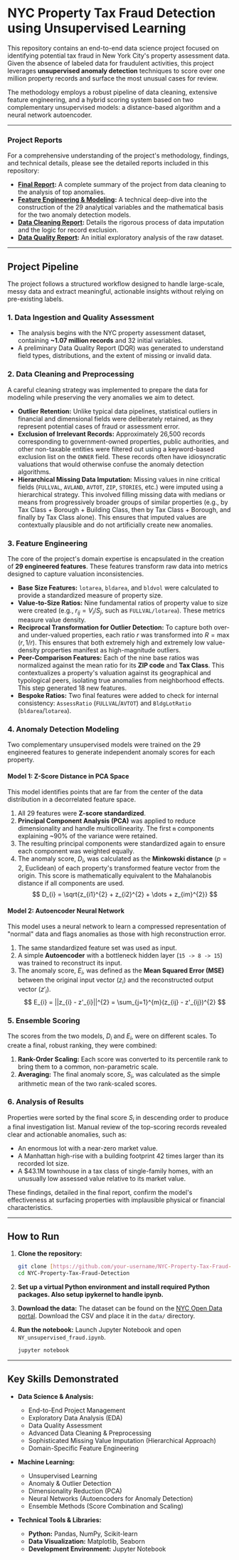 # NYC Property Tax Fraud Detection using Unsupervised Learning

This repository contains an end-to-end data science project focused on identifying potential tax fraud in New York City's property assessment data. Given the absence of labeled data for fraudulent activities, this project leverages **unsupervised anomaly detection** techniques to score over one million property records and surface the most unusual cases for review.

The methodology employs a robust pipeline of data cleaning, extensive feature engineering, and a hybrid scoring system based on two complementary unsupervised models: a distance-based algorithm and a neural network autoencoder.

---

### Project Reports

For a comprehensive understanding of the project's methodology, findings, and technical details, please see the detailed reports included in this repository:

* **[Final Report](./Final_Report.pdf):** A complete summary of the project from data cleaning to the analysis of top anomalies.
* **[Feature Engineering & Modeling](./Feature_Engineering_Unsupervised_Modeling.pdf):** A technical deep-dive into the construction of the 29 analytical variables and the mathematical basis for the two anomaly detection models.
* **[Data Cleaning Report](./Data_Cleaning.pdf):** Details the rigorous process of data imputation and the logic for record exclusion.
* **[Data Quality Report](./DQR.pdf):** An initial exploratory analysis of the raw dataset.

---

## Project Pipeline

The project follows a structured workflow designed to handle large-scale, messy data and extract meaningful, actionable insights without relying on pre-existing labels.

### 1. Data Ingestion and Quality Assessment
* The analysis begins with the NYC property assessment dataset, containing **~1.07 million records** and 32 initial variables.
* A preliminary Data Quality Report (DQR) was generated to understand field types, distributions, and the extent of missing or invalid data.

### 2. Data Cleaning and Preprocessing
A careful cleaning strategy was implemented to prepare the data for modeling while preserving the very anomalies we aim to detect.
* **Outlier Retention:** Unlike typical data pipelines, statistical outliers in financial and dimensional fields were deliberately retained, as they represent potential cases of fraud or assessment error.
* **Exclusion of Irrelevant Records:** Approximately 26,500 records corresponding to government-owned properties, public authorities, and other non-taxable entities were filtered out using a keyword-based exclusion list on the `OWNER` field. These records often have idiosyncratic valuations that would otherwise confuse the anomaly detection algorithms.
* **Hierarchical Missing Data Imputation:** Missing values in nine critical fields (`FULLVAL`, `AVLAND`, `AVTOT`, `ZIP`, `STORIES`, etc.) were imputed using a hierarchical strategy. This involved filling missing data with medians or means from progressively broader groups of similar properties (e.g., by Tax Class + Borough + Building Class, then by Tax Class + Borough, and finally by Tax Class alone). This ensures that imputed values are contextually plausible and do not artificially create new anomalies.

### 3. Feature Engineering
The core of the project's domain expertise is encapsulated in the creation of **29 engineered features**. These features transform raw data into metrics designed to capture valuation inconsistencies.
* **Base Size Features:** `lotarea`, `bldarea`, and `bldvol` were calculated to provide a standardized measure of property size.
* **Value-to-Size Ratios:** Nine fundamental ratios of property value to size were created (e.g., $r_{ij} = V_i / S_j$, such as `FULLVAL/lotarea`). These metrics measure value density.
* **Reciprocal Transformation for Outlier Detection:** To capture both over- and under-valued properties, each ratio $r$ was transformed into $R = \max(r, 1/r)$. This ensures that both extremely high and extremely low value-density properties manifest as high-magnitude outliers.
* **Peer-Comparison Features:** Each of the nine base ratios was normalized against the mean ratio for its **ZIP code** and **Tax Class**. This contextualizes a property's valuation against its geographical and typological peers, isolating true anomalies from neighborhood effects. This step generated 18 new features.
* **Bespoke Ratios:** Two final features were added to check for internal consistency: `AssessRatio` (`FULLVAL`/`AVTOT`) and `BldgLotRatio` (`bldarea`/`lotarea`).

### 4. Anomaly Detection Modeling
Two complementary unsupervised models were trained on the 29 engineered features to generate independent anomaly scores for each property.

#### Model 1: Z-Score Distance in PCA Space
This model identifies points that are far from the center of the data distribution in a decorrelated feature space.
1.  All 29 features were **Z-score standardized**.
2.  **Principal Component Analysis (PCA)** was applied to reduce dimensionality and handle multicollinearity. The first `m` components explaining ~90% of the variance were retained.
3.  The resulting principal components were standardized again to ensure each component was weighted equally.
4.  The anomaly score, $D_i$, was calculated as the **Minkowski distance** ($p=2$, Euclidean) of each property's transformed feature vector from the origin. This score is mathematically equivalent to the Mahalanobis distance if all components are used.
    $$ D_{i} = \sqrt{z_{i1}^{2} + z_{i2}^{2} + \dots + z_{im}^{2}} $$

#### Model 2: Autoencoder Neural Network
This model uses a neural network to learn a compressed representation of "normal" data and flags anomalies as those with high reconstruction error.
1.  The same standardized feature set was used as input.
2.  A simple **Autoencoder** with a bottleneck hidden layer (`15 -> 8 -> 15`) was trained to reconstruct its input.
3.  The anomaly score, $E_i$, was defined as the **Mean Squared Error (MSE)** between the original input vector ($z_i$) and the reconstructed output vector ($z'_i$).
    $$ E_{i} = ||z_{i} - z'_{i}||^{2} = \sum_{j=1}^{m}(z_{ij} - z'_{ij})^{2} $$

### 5. Ensemble Scoring
The scores from the two models, $D_i$ and $E_i$, were on different scales. To create a final, robust ranking, they were combined:
1.  **Rank-Order Scaling:** Each score was converted to its percentile rank to bring them to a common, non-parametric scale.
2.  **Averaging:** The final anomaly score, $S_i$, was calculated as the simple arithmetic mean of the two rank-scaled scores.

### 6. Analysis of Results
Properties were sorted by the final score $S_i$ in descending order to produce a final investigation list. Manual review of the top-scoring records revealed clear and actionable anomalies, such as:
* An enormous lot with a near-zero market value.
* A Manhattan high-rise with a building footprint 42 times larger than its recorded lot size.
* A $43.1M townhouse in a tax class of single-family homes, with an unusually low assessed value relative to its market value.

These findings, detailed in the final report, confirm the model's effectiveness at surfacing properties with implausible physical or financial characteristics.

---

## How to Run

1.  **Clone the repository:**
    ```bash
    git clone [https://github.com/your-username/NYC-Property-Tax-Fraud-Detection.git](https://github.com/your-username/NYC-Property-Tax-Fraud-Detection.git)
    cd NYC-Property-Tax-Fraud-Detection
    ```
2.  **Set up a virtual Python environment and install required Python packages. Also setup ipykernel to handle ipynb.** 
    
4.  **Download the data:**
    The dataset can be found on the [NYC Open Data portal](https://data.cityofnewyork.us/Housing-Development/Property-Valuation-and-Assessment-Data/rgy2-tti8). Download the CSV and place it in the `data/` directory.

5.  **Run the notebook:**
    Launch Jupyter Notebook and open `NY_unsupervised_fraud.ipynb`.
    ```bash
    jupyter notebook
    ```

---

## Key Skills Demonstrated

* **Data Science & Analysis:**
    * End-to-End Project Management
    * Exploratory Data Analysis (EDA)
    * Data Quality Assessment
    * Advanced Data Cleaning & Preprocessing
    * Sophisticated Missing Value Imputation (Hierarchical Approach)
    * Domain-Specific Feature Engineering

* **Machine Learning:**
    * Unsupervised Learning
    * Anomaly & Outlier Detection
    * Dimensionality Reduction (PCA)
    * Neural Networks (Autoencoders for Anomaly Detection)
    * Ensemble Methods (Score Combination and Scaling)

* **Technical Tools & Libraries:**
    * **Python:** Pandas, NumPy, Scikit-learn
    * **Data Visualization:** Matplotlib, Seaborn
    * **Development Environment:** Jupyter Notebook
